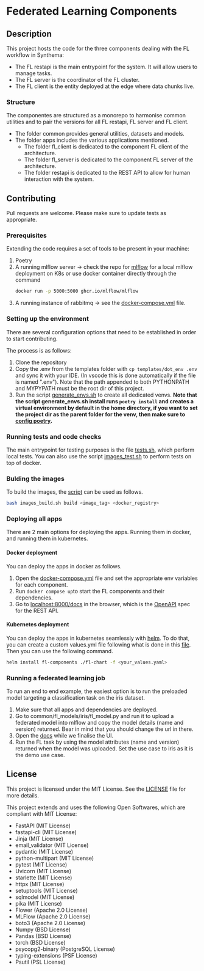 # Federated Learning Components

## Description
This project hosts the code for the three components dealing with the FL workflow in Synthema:
- The FL restapi is the main entrypoint for the system. It will allow users to manage tasks.
- The FL server is the coordinator of the FL cluster.
- The FL client is the entity deployed at the edge where data chunks live.

### Structure
The componentes are structured as a monorepo to harmonise common utilities and to pair the versions for all FL restapi, FL server and FL client.

- The folder common provides general utilities, datasets and models.
- The folder apps includes the various applications mentioned.
    - The folder fl_client is dedicated to the component FL client of the architecture.
    - The folder fl_server is dedicated to the component FL server of the architecture.
    - The folder restapi is dedicated to the REST API to allow for human interaction with the system.

## Contributing
Pull requests are welcome. Please make sure to update tests as appropriate.

### Prerequisites
Extending the code requires a set of tools to be present in your machine:

1. Poetry
1. A running mlflow server -> check the repo for [mlflow](https://github.com/synthema-project/model-experiment_registries) for a local mlflow deployment on K8s or use docker container directly through the command
    ```bash
    docker run -p 5000:5000 ghcr.io/mlflow/mlflow
    ```
1. A running instance of rabbitmq -> see the [docker-compose.yml](docker-compose.yml) file.

### Setting up the environment

There are several configuration options that need to be established in order to start contributing.

The process is as follows:

1. Clone the repository
1. Copy the .env from the templates folder with `cp templates/dot_env .env` and sync it with your IDE. (In vscode this is done automatically if the file is named ".env"). Note that the path appended to both PYTHONPATH and MYPYPATH must be the root dir of this project.
1. Run the script [generate_envs.sh](scripts/generate_envs.sh) to create all dedicated venvs. **Note that the script generate_envs.sh install runs `poetry install` and creates a virtual environment by default in the home directory, if you want to set the project dir as the parent folder for the venv, then make sure to [config poetry](https://python-poetry.org/docs/configuration/#virtualenvsin-project).**


### Running tests and code checks
The main entrypoint for testing purposes is the file [tests.sh](scripts/tests.sh), which perform local tests. You can also use the script [images_test.sh](scripts/images_test.sh) to perform tests on top of docker.


### Bulding the images
To build the images, the [script](scripts/images_build.sh) can be used as follows.

```bash
bash images_build.sh build <image_tag> <docker_registry>
```

### Deploying all apps
There are 2 main options for deploying the apps. Running them in docker, and running them in kubernetes.

#### Docker deployment
You can deploy the apps in docker as follows.

1. Open the [docker-compose.yml](docker-compose.yml) file and set the appropriate env variables for each component.
1. Run `docker compose up`to start the FL components and their dependencies.
1. Go to [localhost:8000/docs](localhost:8000/docs) in the browser, which is the [OpenAPI](https://www.openapis.org/) spec for the REST API.

#### Kubernetes deployment
You can deploy the apps in kubernetes seamlessly with [helm](https://helm.sh/). To do that, you can create a custom values.yml file following what is done in this [file](k8s/dev-values.yaml). Then you can use the following command.

```bash
helm install fl-components ./fl-chart -f <your_values.yaml>
```

### Running a federated learning job
To run an end to end example, the easiest option is to run the preloaded model targeting a classification task on the iris dataset.

1. Make sure that all apps and dependencies are deployed.
1. Go to common/fl_models/iris/fl_model.py and run it to upload a federated model into mlflow and copy the model details (name and version) returned. Bear in mind that you should change the url in there.
1. Open the [docs](localhost:8000/docs) while we finalise the UI.
1. Run the FL task by using the model attributes (name and version) returned when the model was uploaded. Set the use case to iris as it is the demo use case.


## License
This project is licensed under the MIT License. See the [LICENSE](LICENSE) file for more details.

This project extends and uses the following Open Softwares, which are compliant with MIT License:
- FastAPI (MIT License)
- fastapi-cli (MIT License)
- Jinja (MIT License)
- email_validator  (MIT License)
- pydantic  (MIT License)
- python-multipart (MIT License)
- pytest (MIT License)
- Uvicorn (MIT License)
- starlette  (MIT License)
- httpx (MIT License)
- setuptools (MIT License)
- sqlmodel (MIT License)
- pika (MIT License)
- Flower (Apache 2.0 License)
- MLFlow (Apache 2.0 License)
- boto3 (Apache 2.0 License)
- Numpy (BSD License)
- Pandas (BSD License)
- torch (BSD License)
- psycopg2-binary (PostgreSQL License)
- typing-extensions (PSF License)
- Psutil (PSL License)